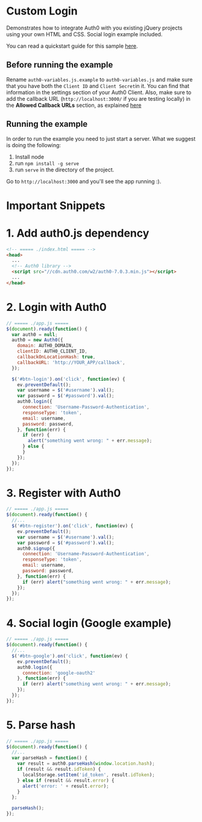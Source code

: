# Custom Login

Demonstrates how to integrate Auth0 with you existing jQuery projects using your own HTML and CSS. Social login example included.

You can read a quickstart guide for this sample [here](https://auth0.com/docs/quickstart/spa/jquery/02-custom-login).

## Before running the example

Rename `auth0-variables.js.example` to `auth0-variables.js` and make sure that you have both the `Client ID` and `Client Secret`in it. You can find that information in the settings section of your Auth0 Client. Also, make sure to add the callback URL (`http://localhost:3000/` if you are testing locally) in the **Allowed Callback URLs** section, as explained [here](https://auth0.com/docs/quickstart/spa/jquery/01-login#before-starting)

## Running the example

In order to run the example you need to just start a server. What we suggest is doing the following:

1. Install node
2. run `npm install -g serve`
3. run `serve` in the directory of the project.

Go to `http://localhost:3000` and you'll see the app running :).

# Important Snippets

# 1. Add auth0.js dependency
```html
<!-- ===== ./index.html ===== -->
<head>
  ...
  <!-- Auth0 library -->
  <script src="//cdn.auth0.com/w2/auth0-7.0.3.min.js"></script>
  ...
</head>
```

# 2. Login with Auth0
```javascript
// ===== ./app.js =====
$(document).ready(function() {
  var auth0 = null;
  auth0 = new Auth0({
    domain: AUTH0_DOMAIN,
    clientID: AUTH0_CLIENT_ID,
    callbackOnLocationHash: true,
    callbackURL: 'http://YOUR_APP/callback',
  });

  $('#btn-login').on('click', function(ev) {
    ev.preventDefault();
    var username = $('#username').val();
    var password = $('#password').val();
    auth0.login({
      connection: 'Username-Password-Authentication',
      responseType: 'token',
      email: username,
      password: password,
    }, function(err) {
      if (err) {
        alert("something went wrong: " + err.message);
      } else {
      }
    });
  });
});
```

# 3. Register with Auth0
```javascript
// ===== ./app.js =====
$(document).ready(function() {
  //...
  $('#btn-register').on('click', function(ev) {
    ev.preventDefault();
    var username = $('#username').val();
    var password = $('#password').val();
    auth0.signup({
      connection: 'Username-Password-Authentication',
      responseType: 'token',
      email: username,
      password: password,
    }, function(err) {
      if (err) alert("something went wrong: " + err.message);
    });
  });
});
```

# 4. Social login (Google example)
```javascript
// ===== ./app.js =====
$(document).ready(function() {
  //...
  $('#btn-google').on('click', function(ev) {
    ev.preventDefault();
    auth0.login({
      connection: 'google-oauth2'
    }, function(err) {
      if (err) alert("something went wrong: " + err.message);
    });
  });
});
```

# 5. Parse hash
```javascript
// ===== ./app.js =====
$(document).ready(function() {
  //...
  var parseHash = function() {
    var result = auth0.parseHash(window.location.hash);
    if (result && result.idToken) {
      localStorage.setItem('id_token', result.idToken);
    } else if (result && result.error) {
      alert('error: ' + result.error);
    }
  };

  parseHash();
});
```
